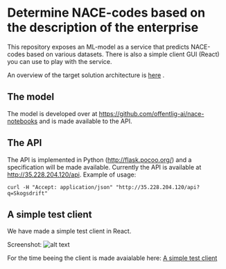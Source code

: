 # Determine NACE-codes based on the description of the enterprise
This repository exposes an ML-model as a service that predicts NACE-codes based on various datasets. There is also a simple client GUI (React) you can use to play with the service.

An overview of the target solution architecture is [here](https://brreg.github.io/CA_NACE-predictor/) .
## The model
The model is developed over at <https://github.com/offentlig-ai/nace-notebooks> and is made available to the API.
## The API
The API is implemented in Python (<http://flask.pocoo.org/>) and a specification will be made available. Currently the API is available at <http://35.228.204.120/api>. Example of usage:
```
curl -H "Accept: application/json" "http://35.228.204.120/api?q=Skogsdrift"
```
## A simple test client
We have made a simple test client in React.

Screenshot:
![alt text](screenshot.png "Title")

For the time beeing the client is made avaialable here: [A simple test client](http://35.228.204.120/)
